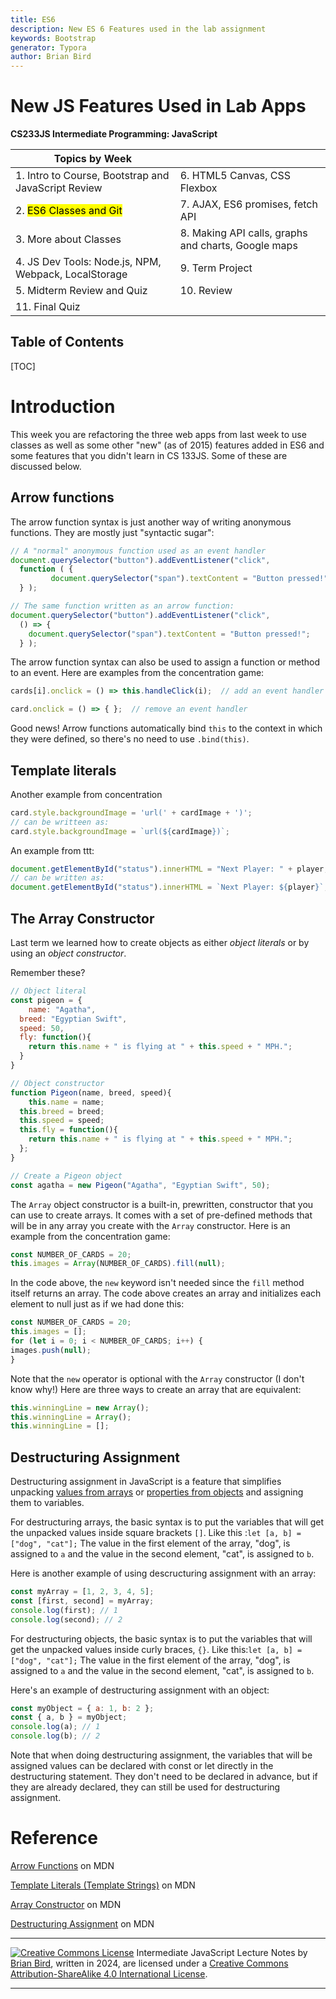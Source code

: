 ```yaml
---
title: ES6
description: New ES 6 Features used in the lab assignment
keywords: Bootstrap
generator: Typora
author: Brian Bird
---
```


<h1>New JS Features Used in Lab Apps</h1>

**CS233JS Intermediate Programming: JavaScript**

| Topics by Week                                       |                                                     |
| ---------------------------------------------------- | --------------------------------------------------- |
| 1. Intro to Course, Bootstrap and JavaScript Review  | 6. HTML5 Canvas, CSS Flexbox                        |
| 2. <mark>ES6 Classes and Git</mark>                  | 7. AJAX, ES6 promises, fetch API                    |
| 3. More about Classes                                | 8. Making API calls, graphs and charts, Google maps |
| 4. JS Dev Tools: Node.js, NPM, Webpack, LocalStorage | 9. Term Project                                     |
| 5. Midterm Review and Quiz                           | 10. Review                                          |
| 11. Final Quiz                                       |                                                     |



<h2>Table of Contents</h2>

[TOC]

# Introduction

This week you are refactoring the three web apps from last week to use classes as well as some other "new" (as of 2015) features added in ES6 and some features that you didn't learn in CS 133JS. Some of these are discussed below.

## Arrow functions

The arrow function syntax is just another way of writing anonymous functions. They are mostly just "syntactic sugar":

```javascript
// A "normal" anonymous function used as an event handler
document.querySelector("button").addEventListener("click", 
  function ( {
		 document.querySelector("span").textContent = "Button pressed!";
  } );

// The same function written as an arrow function:
document.querySelector("button").addEventListener("click", 
  () => { 
    document.querySelector("span").textContent = "Button pressed!";
  } );
```



The arrow function syntax can also be used to assign a function or method to an event. Here are examples from the concentration game:

```javascript
cards[i].onclick = () => this.handleClick(i);  // add an event handler method

card.onclick = () => { };  // remove an event handler
```

Good news! Arrow functions automatically bind `this` to the context in which they were defined, so there's no need to use `.bind(this)`.

## Template literals

Another example from concentration

```javascript
card.style.backgroundImage = 'url(' + cardImage + ')';
// can be writteen as:
card.style.backgroundImage = `url(${cardImage})`;
```

An example from ttt:

```javascript
document.getElementById("status").innerHTML = "Next Player: " + player;
// can be written as:
document.getElementById("status").innerHTML = `Next Player: ${player}`;
```



## The Array Constructor

Last term we learned how to create objects as either *object literals* or by using an *object constructor*.

Remember these?

```javascript
// Object literal
const pigeon = {
	name: "Agatha",
  breed: "Egyptian Swift",
  speed: 50,
  fly: function(){
    return this.name + " is flying at " + this.speed + " MPH.";
  }
}
```

```javascript
// Object constructor
function Pigeon(name, breed, speed){
	this.name = name;
  this.breed = breed;
  this.speed = speed;
  this.fly = function(){
    return this.name + " is flying at " + this.speed + " MPH.";
  };
}

// Create a Pigeon object
const agatha = new Pigeon("Agatha", "Egyptian Swift", 50);
```

The `Array` object constructor is a built-in, prewritten, constructor that you can use to create arrays. It comes with a set of pre-defined methods that will be in any array you create with the `Array` constructor. Here is an example from the concentration game:

```javascript
const NUMBER_OF_CARDS = 20;
this.images = Array(NUMBER_OF_CARDS).fill(null);  
```

In the code above, the `new` keyword isn't needed since the `fill` method itself returns an array. The code above creates an array and initializes each element to null just as if we had done this:

```javascript
const NUMBER_OF_CARDS = 20;
this.images = [];
for (let i = 0; i < NUMBER_OF_CARDS; i++) {
images.push(null);
}
```

Note that the `new` operator is optional with the `Array` constructor (I don't know why!) Here are three ways to create an array that are equivalent:

```javascript
this.winningLine = new Array();
this.winningLine = Array();
this.winningLine = [];
```

## Destructuring Assignment

Destructuring assignment in JavaScript is a feature that simplifies unpacking <u>values from arrays</u> or <u>properties from objects</u> and assigning them to variables. 

For destructuring arrays, the basic syntax is to put the variables that will get the unpacked values inside square brackets `[]`. Like this :`let [a, b] = ["dog", "cat"];` The value in the first element of the array, "dog", is assigned to `a` and the value in the second element, "cat", is assigned to `b`. 

Here is another example of using descructuring assignment with an array:

```javascript
const myArray = [1, 2, 3, 4, 5];
const [first, second] = myArray;
console.log(first); // 1
console.log(second); // 2
```

For destructuring objects, the basic syntax is to put the variables that will get the unpacked values inside curly braces, `{}`. Like this:`let [a, b] = ["dog", "cat"];` The value in the first element of the array, "dog", is assigned to `a` and the value in the second element, "cat", is assigned to `b`. 

Here's an example of destructuring assignment with an object:

```javascript
const myObject = { a: 1, b: 2 };
const { a, b } = myObject;
console.log(a); // 1
console.log(b); // 2
```

Note that when doing destructuring assignment, the variables that will be assigned values can be declared with const or let directly in the destructuring statement. They don't need to be declared in advance, but if they are already declared, they can still be used for destructuring assignment.

# Reference

[Arrow Functions](https://developer.mozilla.org/en-US/docs/Web/JavaScript/Guide/Functions#arrow_functions) on MDN

[Template Literals (Template Strings)](https://developer.mozilla.org/en-US/docs/Web/JavaScript/Reference/Template_literals) on MDN

[Array Constructor](https://developer.mozilla.org/en-US/docs/Web/JavaScript/Reference/Global_Objects/Array#constructor) on MDN

[Destructuring Assignment](https://developer.mozilla.org/en-US/docs/Web/JavaScript/Reference/Operators/Destructuring_assignment) on MDN

------

[![Creative Commons License](https://i.creativecommons.org/l/by-sa/4.0/88x31.png)](http://creativecommons.org/licenses/by-sa/4.0/) Intermediate JavaScript Lecture Notes by [Brian Bird](https://profbird.dev), written in <time>2024</time>, are licensed under a [Creative Commons Attribution-ShareAlike 4.0 International License](http://creativecommons.org/licenses/by-sa/4.0/). 

------------